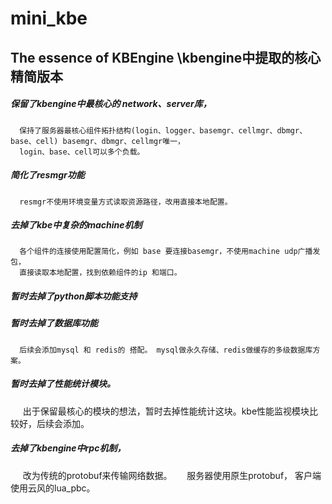 mini_kbe
=============
The essence of KBEngine \kbengine中提取的核心精简版本
-------------

##### 保留了kbengine中最核心的 network、server库， 
      保持了服务器最核心组件拓扑结构(login、logger、basemgr、cellmgr、dbmgr、base、cell) basemgr、dbmgr、cellmgr唯一，
      login、base、cell可以多个负载。

##### 简化了resmgr功能
      resmgr不使用环境变量方式读取资源路径，改用直接本地配置。

##### 去掉了kbe中复杂的machine机制
      各个组件的连接使用配置简化，例如 base 要连接basemgr，不使用machine udp广播发包，
      直接读取本地配置，找到依赖组件的ip 和端口。

##### 暂时去掉了python脚本功能支持

##### 暂时去掉了数据库功能
      后续会添加mysql 和 redis的 搭配。 mysql做永久存储、redis做缓存的多级数据库方案。

##### 暂时去掉了性能统计模块。
      出于保留最核心的模块的想法，暂时去掉性能统计这块。kbe性能监视模块比较好，后续会添加。

##### 去掉了kbengine中rpc机制， 
      改为传统的protobuf来传输网络数据。
      服务器使用原生protobuf， 客户端使用云风的lua_pbc。
